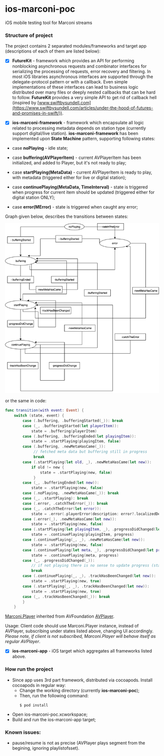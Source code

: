 # ios-marconi-poc
iOS mobile testing tool for Marconi streams

### Structure of project

The project contains 2 separated modules/frameworks and target app (descriptions of each of them are listed below):

- [x] **FutureKit** - framework which provides an API for performing nonblocking asynchronous requests and combinator interfaces for serializing the processing of requests, error recovery and filtering. In most iOS libraries asynchronous interfaces are supported through the delegate-protocol pattern or with a callback. Even simple implementations of these interfaces can lead to business logic distributed over many files or deeply nested callbacks that can be hard to follow. **FutureKit** provides a very simple API to get rid of callback hell (inspired by [www.swiftbysundell.com](https://www.swiftbysundell.com/articles/under-the-hood-of-futures-and-promises-in-swift/)).

- [x] **ios-marconi-framework** - framework which encapsulate all logic related to processing metadata depends on station type (currently support digital/live station).
**ios-marconi-framework** has been implemented upon **State Machine** pattern, supporting following states:

- case **noPlaying** - idle state;

- case **buffering(AVPlayerItem)** -  current AVPlayerItem has been initialized, and added to Player, but it's not ready to play;

- case **startPlaying(MetaData)** -  current AVPlayerItem is ready to play, with metadata (triggered either for live or digital station);

- case **continuePlaying(MetaData, TimeInterval)** - state is triggered when progress for current item should be updated (triggered either for digital station ONLY);

- case **error(MError)** - state is triggered when caught any error;

Graph given below, describes the transitions between states:

![](Demo/Graph.png)

or the same in code:

```swift
func transition(with event: Event) {
    switch (state, event) {
        case (.buffering, .bufferingStarted(_)): break
        case (_, .bufferingStarted(let playerItem)):
            state = .buffering(playerItem)
        case (.buffering, .bufferingEnded(let playingItem)):
            state = .startPlaying(playingItem, false)
        case (.buffering, .newMetaHasCame(_)):
             // fetched meta data but buffering still in progress
             break
        case (.startPlaying(let old, _), .newMetaHasCame(let new)):
            if old != new {
                state = .startPlaying(new, false)
             }
        case (_, .bufferingEnded(let new)):
            state = .startPlaying(new, false)
        case (.noPlaying, .newMetaHasCame(_)): break
        case (_, .startPlaying): break
        case (.error, .catchTheError(_)): break
        case (_, .catchTheError(let error)):
            state = .error(.playerError(description: error?.localizedDescription))
        case (.error(_), .newMetaHasCame(let new)):
            state = .startPlaying(new, false)
        case (.startPlaying(let playingItem, _), .progressDidChanged(let progress)):
            state = .continuePlaying(playingItem, progress)
        case (.continuePlaying(_, _), .newMetaHasCame(let new)):
            state = .startPlaying(new, false)
        case (.continuePlaying(let meta, _), .progressDidChanged(let progress)):
            state = .continuePlaying(meta, progress)
        case (_, .progressDidChanged(_)):
            // if not playing there is no sense to update progress (state)
            break
        case (.continuePlaying(_, _), .trackHasBeenChanged(let new)):
            state = .startPlaying(new, true)
        case (.startPlaying(_, _), .trackHasBeenChanged(let new)):
            state = .startPlaying(new, true)
        case (_, .trackHasBeenChanged(_)): break
        }
    }
```

[Marconi.Player](https://github.com/Entercom/ios-marconi-poc/tree/master/ios-marconi-framework/ios-marconi-framework/MarconiPlayer) inherited from AVFoundation [AVPlayer](https://developer.apple.com/documentation/avfoundation/avplayer).

Usage:
Client code should use Marconi.Player instance, instead of AVPlayer, subscribing under states listed above, changing UI accordingly. 
*Please note, if client is not subscribed, Marconi.Player will behave itself as regular AVPlayer*.


- [x] **ios-marconi-app** - iOS target which aggregates all frameworks listed above.

### How run the project

- Since app uses 3rd part framework, distributed via cocoapods. Install cocoapods in regular way:
	- Change the working directory (currently **ios-marconi-poc**);
	- Then, run the following command:
		```
		$ pod install
		``` 
- Open ios-marconi-poc.xcworkspace;
- Build and run the ios-marconi-app target;

### Known issues:

- pause/resume is not as precise (AVPlayer plays segment from the begining, ignoring playlistofsset). 

